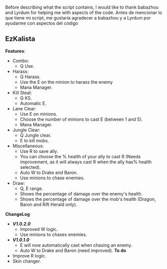 Before describing what the script contains, I would like to thank babazhou and Lyrdum for helping me with aspects of the code.
Antes de mencionar lo que tiene mi script, me gustaría agradecer a babazhou y a Lyrdum por ayudarme con aspectos del código

## EzKalista
**Features**:
- Combo:
  - Q Use.
- Harass:
  - Q Harass.
  - Use the E on the minion to harass the enemy
  - Mana Manager.
- Kill Steal:
  - Q KS.
  - Automatic E.
- Lane Clear:
  - Use E on minions.
  - Choose the number of minions to cast E (between 1 and 5).
  - Mana Manager.
- Jungle Clear:
  - Q Jungle clear.
  - E to kill mobs.
- Miscellaneous:
  - Use R to save ally.
  - You can choose the % health of your ally to cast R (Needs improvement, as it will always cast R when the ally has% health      selected).
  - Auto W to Drake and Baron.
  - Use minions to chase enemies.
- Draw:
  - Q, E range.
  - Shows the percentage of damage over the enemy's health.
  - Shows the percentage of damage over the mob's health (Dragon, Baron and Rift Herald only).

**ChangeLog**
- ***V1.0.2.0***
  - Improved W logic.
  - Use minions to chases enemies.
- ***V1.0.1.0***
  - E will now automatically cast when chasing an enemy.
  - Auto W to Drake and Baron (need improved).
**To do**
- Improve R logic.
- Skin changer.
